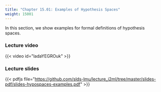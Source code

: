 ```yaml
---
title: "Chapter 15.01: Examples of Hypothesis Spaces"
weight: 15001
---
```

In this section, we show examples for formal definitions of hypothesis spaces. 

<!--more-->

### Lecture video

{{< video id="ladaYEGROuk" >}}

### Lecture slides

{{< pdfjs file="https://github.com/slds-lmu/lecture_i2ml/tree/master/slides-pdf/slides-hypospaces-examples.pdf" >}}
